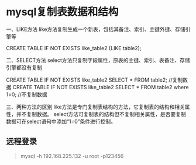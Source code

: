 # mysql复制表数据和结构

一、LIKE方法
like方法复制生成一个新表，包括其备注、索引、主键外键、存储引擎等

CREATE TABLE IF NOT EXISTS like_table2 (LIKE table2); 

二、SELECT方法
select方法只复制字段属性，原表的主键、索引、表备注、存储引擎都没有复制

CREATE TABLE IF NOT EXISTS like_table2 SELECT * FROM table2; //复制数据
CREATE TABLE IF NOT EXISTS like_table2 SELECT * FROM table2 where 1=0; //不复制数据

三、两种方法的区别
like方法是专门复制表结构的方法，它复制表的结构和相关属性，并不复制数据。 
select方法可复制表的结构但不复制相关属性，是否要复制数据可在select语句中添加“1=0”条件进行控制。





## 远程登录

>  mysql -h 192.168.225.132 -u root -p123456

